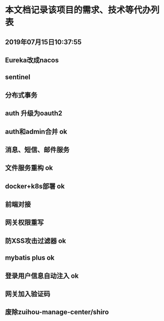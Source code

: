 # 本文档记录该项目的需求、技术等代办列表


## 2019年07月15日10:37:55
## Eureka改成nacos
## sentinel 
## 分布式事务
## auth 升级为oauth2
## auth和admin合并      ok
## 消息、短信、邮件服务 
## 文件服务重构          ok
## docker+k8s部署       ok
## 前端对接
## 网关权限重写
## 防XSS攻击过滤器        ok
## mybatis plus         ok
## 登录用户信息自动注入    ok
## 网关加入验证码          
## 废除zuihou-manage-center/shiro 
